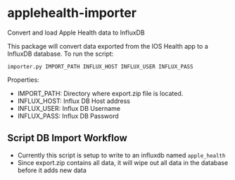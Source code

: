 # applehealth-importer
Convert and load Apple Health data to InfluxDB

This package will convert data exported from the IOS Health app to a InfluxDB database. To run the script:

```importer.py IMPORT_PATH INFLUX_HOST INFLUX_USER INFLUX_PASS```

Properties:

* IMPORT_PATH: Directory where export.zip file is located.
* INFLUX_HOST: Influx DB Host address
* INFLUX_USER: Influx DB Username
* INFLUX_PASS: Influx DB Password

## Script DB Import Workflow

* Currently this script is setup to write to an influxdb named `apple_health`
* Since export.zip contains all data, it will wipe out all data in the database before it adds new data

